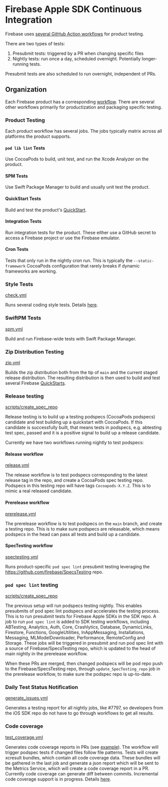 # Firebase Apple SDK Continuous Integration

Firebase uses [several GitHub Action
workflows](https://github.com/firebase/firebase-ios-sdk/tree/main/.github/actions/)
for product testing.

There are two types of tests:
1. Presubmit tests: triggered by a PR when changing specific files
2. Nightly tests: run once a day, scheduled overnight. Potentially longer-running tests.

Presubmit tests are also scheduled to run overnight, independent of PRs.

## Organization

Each Firebase product has a corresponding
[workflow](https://github.com/firebase/firebase-ios-sdk/tree/main/.github/workflows). There
are several other workflows primarily for productization and packaging specific testing.

### Product Testing

Each product workflow has several jobs. The jobs typically matrix across all platforms the product
supports.

#### `pod lib lint` Tests

Use CocoaPods to build, unit test, and run the Xcode Analyzer on the product.

#### SPM Tests

Use Swift Package Manager to build and usually unit test the product.

#### QuickStart Tests

Build and test the product's [QuickStart](https://github.com/firebase/quickstart-ios).

#### Integration Tests

Run integration tests for the product. These either use a GitHub secret to access a Firebase project
or use the Firebase emulator.

#### Cron Tests

Tests that only run in the nightly cron run. This is typically the `--static-framework` CocoaPods
configuration that rarely breaks if dynamic frameworks are working.

### Style Tests
[check.yml](https://github.com/firebase/firebase-ios-sdk/tree/main/.github/workflows/check.yml)

Runs several coding style tests. Details
[here](https://github.com/firebase/firebase-ios-sdk/tree/main/scripts/README.md#checksh).

### SwiftPM Tests
[spm.yml](https://github.com/firebase/firebase-ios-sdk/tree/main/.github/workflows/spm.yml)

Build and run Firebase-wide tests with Swift Package Manager.

### Zip Distribution Testing
[zip.yml](https://github.com/firebase/firebase-ios-sdk/tree/main/.github/workflows/zip.yml)

Builds the zip distribution both from the tip of `main` and the current staged release distribution.
The resulting distribution is then used to build and test several Firebase
[QuickStarts](https://github.com/firebase/quickstart-ios).

### Release testing
[scripts/create_spec_repo](https://github.com/firebase/firebase-ios-sdk/tree/main//scripts/create_spec_repo)

Release testing is to build up a testing podspecs (CocoaPods podspecs) candidate and test building
up a quickstart with CocoaPods. If this candidate is successfully built, that means tests in
podspecs, e.g. abtesting test spec, passed and it is a positive signal to build up a release
candidate.

Currently we have two workflows running nightly to test podspecs:

#### Release workflow
[release.yml](https://github.com/firebase/firebase-ios-sdk/tree/main/.github/workflows/release.yml)

The release workflow is to test podspecs corresponding to the latest release tag in the repo, and
create a CocoaPods spec testing repo. Podspecs in this testing repo
will have tags `Cocoapods-X.Y.Z`. This is to mimic a real released candidate.

#### Prerelease workflow
[prerelease.yml](https://github.com/firebase/firebase-ios-sdk/tree/main/.github/workflows/prerelease.yml)

The prerelease workflow is to test podspecs on the `main` branch, and create a testing repo. This is
to make sure podspecs are releasable, which means podspecs in the head can pass all tests and build
up a candidate.

#### SpecTesting workflow
[spectesting.yml](https://github.com/firebase/firebase-ios-sdk/tree/main/.github/workflows/spectesting.yml)

Runs product-specific `pod spec lint` presubmit testing leveraging the https://github.com/firebase/SpecsTesting
repo.

### `pod spec lint` testing
[scripts/create_spec_repo](https://github.com/firebase/firebase-ios-sdk/tree/main/scripts/create_spec_repo)

The previous setup will run podspecs testing nightly. This enables presubmits of pod spec lint
podspecs and accelerates the testing process. This is to run presubmit tests for Firebase Apple SDKs
in the SDK repo. A job to run `pod spec lint` is added to SDK testing workflows, including ABTesting,
Analytics, Auth, Core, Crashlytics, Database, DynamicLinks, Firestore, Functions, GoogleUtilities,
InAppMessaging, Installations, Messaging, MLModelDownloader, Performance, RemoteConfig and Storage.
These jobs will be triggered in presubmit and run pod spec lint with a source of
Firebase/SpecsTesting repo, which is updated to the head of main nightly in the prerelease
workflow.

When these PRs are merged, then changed podspecs will be pod repo push to the Firebase/SpecsTesting
repo, through `update_SpecTesting_repo` job in the prerelease workflow, to make sure the podspec
repo is up-to-date.

### Daily Test Status Notification
[generate_issues.yml](https://github.com/firebase/firebase-ios-sdk/tree/main/.github/workflows/generate_issues.yml)

Generates a testing report for all nightly jobs, like #7797, so developers from the iOS SDK repo do
not have to go through workflows to get all results.

### Code coverage
[test_coverage.yml](https://github.com/firebase/firebase-ios-sdk/tree/main/.github/workflows/test_coverage.yml)

Generates code coverage reports in PRs (see
[example](https://github.com/firebase/firebase-ios-sdk/pull/7788#issuecomment-807690514)).
The workflow will trigger podspec
tests if changed files follow file patterns. Tests will create xcresult bundles, which contain all
code coverage data. These bundles will be gathered in the last job and generate a json report which
will be sent to the Metrics Service, which will create a code coverage report in a PR. Currently
code coverage can generate diff between commits. Incremental code coverage support is in progress.
Details
[here](https://github.com/firebase/firebase-ios-sdk/blob/main/.github/workflows/health-metrics-presubmit.yml#L417).
